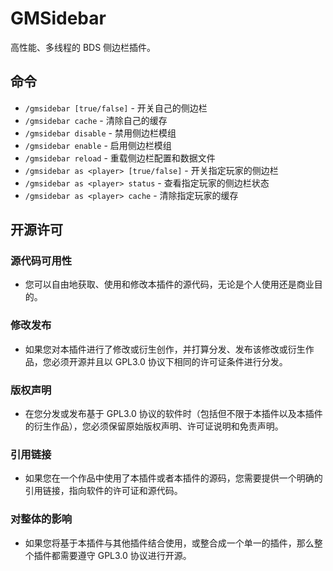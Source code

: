 # GMSidebar

高性能、多线程的 BDS 侧边栏插件。

## 命令

- `/gmsidebar [true/false]` - 开关自己的侧边栏
- `/gmsidebar cache` - 清除自己的缓存
- `/gmsidebar disable` - 禁用侧边栏模组
- `/gmsidebar enable` - 启用侧边栏模组
- `/gmsidebar reload` - 重载侧边栏配置和数据文件
- `/gmsidebar as <player> [true/false]` - 开关指定玩家的侧边栏
- `/gmsidebar as <player> status` - 查看指定玩家的侧边栏状态
- `/gmsidebar as <player> cache` - 清除指定玩家的缓存

## 开源许可

### 源代码可用性

- 您可以自由地获取、使用和修改本插件的源代码，无论是个人使用还是商业目的。

### 修改发布

- 如果您对本插件进行了修改或衍生创作，并打算分发、发布该修改或衍生作品，您必须开源并且以 GPL3.0 协议下相同的许可证条件进行分发。

### 版权声明

- 在您分发或发布基于 GPL3.0 协议的软件时（包括但不限于本插件以及本插件的衍生作品），您必须保留原始版权声明、许可证说明和免责声明。

### 引用链接

- 如果您在一个作品中使用了本插件或者本插件的源码，您需要提供一个明确的引用链接，指向软件的许可证和源代码。

### 对整体的影响

- 如果您将基于本插件与其他插件结合使用，或整合成一个单一的插件，那么整个插件都需要遵守 GPL3.0 协议进行开源。
